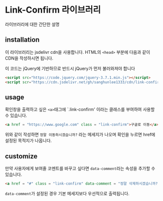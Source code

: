 # Link-Confirm 라이브러리

라이브러리에 대한 간단한 설명

## installation

이 라이브러리는 jsdelivr cdn을 사용합니다.
HTML의 `<head>` 부분에 다음과 같이 CDN을 작성하시면 됩니다.

이 코드는 jQuery에 기반하므로 반드시 jQuery가 먼저 불러와져야 합니다


```html
<script src="https://code.jquery.com/jquery-3.7.1.min.js"></script>
<script scr="https://cdn.jsdelivr.net/gh/sanghunlee1333/cdn/link-confirm/index.js"></script> 
```

## usage

확인창을 출력하고 싶은 `<a>`태그에 `.link-confirm' 이라는 클래스를 부여하여 사용할 수 있습니다.

```html
<a href = "https://www.google.com" class = "link-confirm">구글로 이동</a>
```

위와 같이 작성하면 `정말 이동하시겠습니까?` 라는 메세지가 나오며 확인을 누르면 href에 설정된 목적지가 나옵니다.

## customize

만약 사용자에게 보여줄 코멘트를 바꾸고 싶다면 `data-comment`라는 속성을 추가할 수 있습니다.

```html
<a href = "#" class = "link-confirm" data-comment = "정말 삭제하시겠습니까?">삭제하기</a>
```

`data-comment`가 설정된 경우 기본 메세지보다 우선적으로 출력됩니다.

